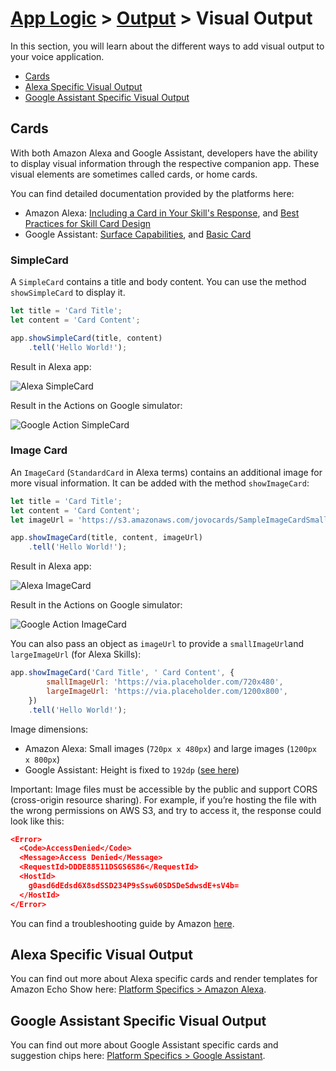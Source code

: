 # [App Logic](../) > [Output](./README.md) > Visual Output

In this section, you will learn about the different ways to add visual output to your voice application.

* [Cards](#cards)
* [Alexa Specific Visual Output](#alexa-specific-visual-output)
* [Google Assistant Specific Visual Output](#google-assistant-specific-visual-output)

## Cards

With both Amazon Alexa and Google Assistant, developers have the ability to display visual information through the respective companion app. These visual elements are sometimes called cards, or home cards.

You can find detailed documentation provided by the platforms here:

* Amazon Alexa: [Including a Card in Your Skill's Response](https://developer.amazon.com/public/solutions/alexa/alexa-skills-kit/docs/providing-home-cards-for-the-amazon-alexa-app), and [Best Practices for Skill Card Design](https://developer.amazon.com/public/solutions/alexa/alexa-skills-kit/docs/best-practices-for-skill-card-design)
* Google Assistant: [Surface Capabilities](https://developers.google.com/actions/assistant/surface-capabilities), and [Basic Card](https://developers.google.com/actions/assistant/responses#basic_card)


### SimpleCard

A `SimpleCard` contains a title and body content. You can use the method `showSimpleCard` to display it.

```javascript
let title = 'Card Title';
let content = 'Card Content';

app.showSimpleCard(title, content)
    .tell('Hello World!');
```

Result in Alexa app:

![Alexa SimpleCard](https://www.jovo.tech/img/docs/simplecard-alexa.jpg)

Result in the Actions on Google simulator:

![Google Action SimpleCard](https://www.jovo.tech/img/docs/simplecard-google-assistant.jpg)

### Image Card

An `ImageCard` (`StandardCard` in Alexa terms) contains an additional image for more visual information. It can be added with the method `showImageCard`:

```javascript
let title = 'Card Title';
let content = 'Card Content';
let imageUrl = 'https://s3.amazonaws.com/jovocards/SampleImageCardSmall.png';

app.showImageCard(title, content, imageUrl)
    .tell('Hello World!');
```

Result in Alexa app:

![Alexa ImageCard](https://www.jovo.tech/img/docs/imagecard-alexa.jpg)

Result in the Actions on Google simulator:

![Google Action ImageCard](https://www.jovo.tech/img/docs/imagecard-google-assistant.jpg)

You can also pass an object as `imageUrl` to provide a `smallImageUrl`and `largeImageUrl` (for Alexa Skills):

```javascript
app.showImageCard('Card Title', ' Card Content', {
        smallImageUrl: 'https://via.placeholder.com/720x480',
        largeImageUrl: 'https://via.placeholder.com/1200x800',
    })
    .tell('Hello World!');
```

Image dimensions:
* Amazon Alexa: Small images (`720px x 480px`) and large images (`1200px x 800px`)
* Google Assistant: Height is fixed to `192dp` ([see here](https://developers.google.com/actions/reference/rest/Shared.Types/AppResponse#basiccard))

Important: Image files must be accessible by the public and support CORS (cross-origin resource sharing). For example, if you’re hosting the file with the wrong permissions on AWS S3, and try to access it, the response could look like this:

```json
<Error>
  <Code>AccessDenied</Code>
  <Message>Access Denied</Message>
  <RequestId>DDDE88511DSGS6S86</RequestId>
  <HostId>
    g0asd6dEdsd6X8sdSSD234P9sSsw60SDSDeSdwsdE+sV4b=
  </HostId>
</Error>
```

You can find a troubleshooting guide by Amazon [here](https://developer.amazon.com/public/solutions/alexa/alexa-skills-kit/docs/providing-home-cards-for-the-amazon-alexa-app#common-issues-when-including-images-in-standard-cards).

## Alexa Specific Visual Output

You can find out more about Alexa specific cards and render templates for Amazon Echo Show here: [Platform Specifics > Amazon Alexa](https://github.com/jovotech/jovo-framework-nodejs/tree/master/docs/04_platform-specifics/amazon-alexa).


## Google Assistant Specific Visual Output

You can find out more about Google Assistant specific cards and suggestion chips here: [Platform Specifics > Google Assistant](https://github.com/jovotech/jovo-framework-nodejs/tree/master/docs/04_platform-specifics/google-assistant).